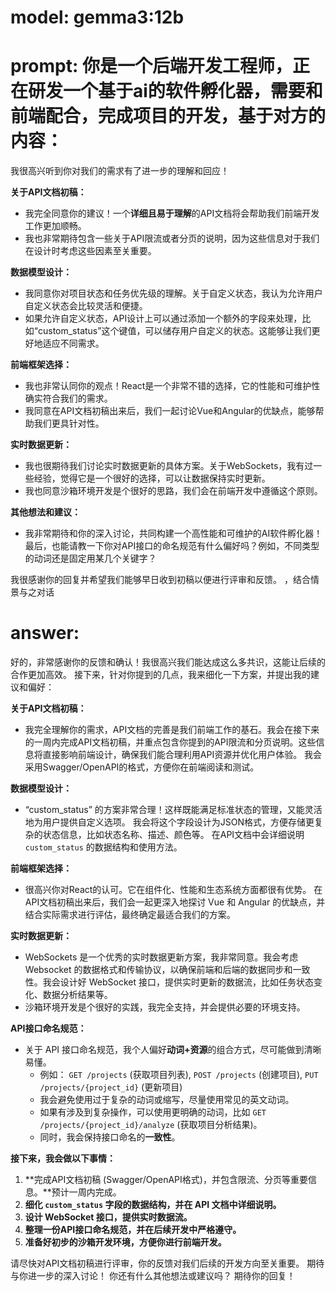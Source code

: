 # model: gemma3:12b
# prompt: 你是一个后端开发工程师，正在研发一个基于ai的软件孵化器，需要和前端配合，完成项目的开发，基于对方的内容：
我很高兴听到你对我们的需求有了进一步的理解和回应！

**关于API文档初稿：**

*   我完全同意你的建议！一个**详细且易于理解**的API文档将会帮助我们前端开发工作更加顺畅。
*   我也非常期待包含一些关于API限流或者分页的说明，因为这些信息对于我们在设计时考虑这些因素至关重要。

**数据模型设计：**

*   我同意你对项目状态和任务优先级的理解。关于自定义状态，我认为允许用户自定义状态会比较灵活和便捷。
*   如果允许自定义状态，API设计上可以通过添加一个额外的字段来处理，比如“custom_status”这个键值，可以储存用户自定义的状态。这能够让我们更好地适应不同需求。

**前端框架选择：**

*   我也非常认同你的观点！React是一个非常不错的选择，它的性能和可维护性确实符合我们的需求。
*   我同意在API文档初稿出来后，我们一起讨论Vue和Angular的优缺点，能够帮助我们更具针对性。

**实时数据更新：**

*   我也很期待我们讨论实时数据更新的具体方案。关于WebSockets，我有过一些经验，觉得它是一个很好的选择，可以让数据保持实时更新。
*   我也同意沙箱环境开发是个很好的思路，我们会在前端开发中遵循这个原则。

**其他想法和建议：**

*   我非常期待和你的深入讨论，共同构建一个高性能和可维护的AI软件孵化器！最后，也能请教一下你对API接口的命名规范有什么偏好吗？例如，不同类型的动词还是固定用某几个关键字？

我很感谢你的回复并希望我们能够早日收到初稿以便进行评审和反馈。
，结合情景与之对话
# answer: 
 好的，非常感谢你的反馈和确认！我很高兴我们能达成这么多共识，这能让后续的合作更加高效。 接下来，针对你提到的几点，我来细化一下方案，并提出我的建议和偏好：

**关于API文档初稿：**

*   我完全理解你的需求，API文档的完善是我们前端工作的基石。我会在接下来的一周内完成API文档初稿，并重点包含你提到的API限流和分页说明。这些信息将直接影响前端设计，确保我们能合理利用API资源并优化用户体验。  我会采用Swagger/OpenAPI的格式，方便你在前端阅读和测试。

**数据模型设计：**

*   “custom_status” 的方案非常合理！这样既能满足标准状态的管理，又能灵活地为用户提供自定义选项。  我会将这个字段设计为JSON格式，方便存储更复杂的状态信息，比如状态名称、描述、颜色等。  在API文档中会详细说明 `custom_status` 的数据结构和使用方法。

**前端框架选择：**

*   很高兴你对React的认可。它在组件化、性能和生态系统方面都很有优势。 在API文档初稿出来后，我们会一起更深入地探讨 Vue 和 Angular 的优缺点，并结合实际需求进行评估，最终确定最适合我们的方案。

**实时数据更新：**

*   WebSockets 是一个优秀的实时数据更新方案，我非常同意。我会考虑 Websocket 的数据格式和传输协议，以确保前端和后端的数据同步和一致性。我会设计好 WebSocket 接口，提供实时更新的数据流，比如任务状态变化、数据分析结果等。
*   沙箱环境开发是个很好的实践，我完全支持，并会提供必要的环境支持。

**API接口命名规范：**

*   关于 API 接口命名规范，我个人偏好**动词+资源**的组合方式，尽可能做到清晰易懂。
    *   例如： `GET /projects` (获取项目列表), `POST /projects` (创建项目), `PUT /projects/{project_id}` (更新项目)
    *   我会避免使用过于复杂的动词或缩写，尽量使用常见的英文动词。
    *   如果有涉及到复杂操作，可以使用更明确的动词，比如 `GET /projects/{project_id}/analyze` (获取项目分析结果)。
    *  同时，我会保持接口命名的**一致性**。

**接下来，我会做以下事情：**

1.  **完成API文档初稿 (Swagger/OpenAPI格式)，并包含限流、分页等重要信息。**预计一周内完成。
2.  **细化 `custom_status` 字段的数据结构，并在 API 文档中详细说明。**
3.  **设计 WebSocket 接口，提供实时数据流。**
4.  **整理一份API接口命名规范，并在后续开发中严格遵守。**
5.  **准备好初步的沙箱开发环境，方便你进行前端开发。**

请尽快对API文档初稿进行评审，你的反馈对我们后续的开发方向至关重要。 期待与你进一步的深入讨论！ 你还有什么其他想法或建议吗？ 期待你的回复！

